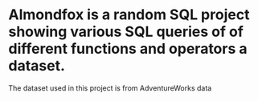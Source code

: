 # Almondfox is a random SQL project showing various SQL queries of of different functions and operators a dataset.

The dataset used in this project is from AdventureWorks data
